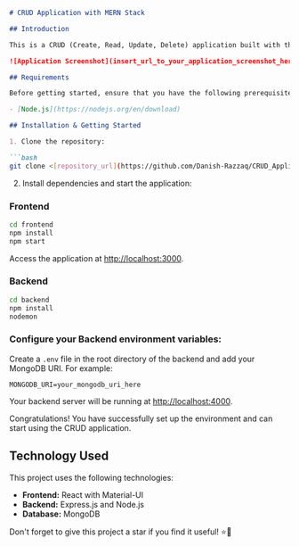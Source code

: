 
```markdown
# CRUD Application with MERN Stack

## Introduction

This is a CRUD (Create, Read, Update, Delete) application built with the MERN (MongoDB, Express, React, Node.js) stack. It provides functionality for managing data using Material-UI for styling.

![Application Screenshot](insert_url_to_your_application_screenshot_here)

## Requirements

Before getting started, ensure that you have the following prerequisites installed on your machine:

- [Node.js](https://nodejs.org/en/download)

## Installation & Getting Started

1. Clone the repository:

```bash
git clone <[repository_url](https://github.com/Danish-Razzaq/CRUD_Application_with_MERN_Stack.git)>

```

2. Install dependencies and start the application:

### Frontend

```bash
cd frontend
npm install
npm start
```

Access the application at [http://localhost:3000](http://localhost:3000).

### Backend

```bash
cd backend
npm install
nodemon
```

### Configure your Backend environment variables:

Create a `.env` file in the root directory of the backend and add your MongoDB URI. For example:

```
MONGODB_URI=your_mongodb_uri_here
```


Your backend server will be running at [http://localhost:4000](http://localhost:4000).

Congratulations! You have successfully set up the environment and can start using the CRUD application.

## Technology Used

This project uses the following technologies:

- **Frontend:** React with Material-UI
- **Backend:** Express.js and Node.js
- **Database:** MongoDB

Don't forget to give this project a star if you find it useful! ⭐🤗
```
